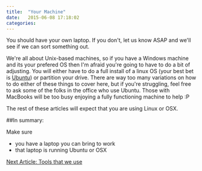 ```yaml
---
title:  "Your Machine"
date:   2015-06-08 17:18:02
categories: 
---
```


You should have your own laptop. If you don't, let us know ASAP and we'll see if we can sort something out. 

We're all about Unix-based machines, so if you have a Windows machine and its your prefered OS then I'm afraid you're going to have to do a bit of adjusting. You will either have to do a full install of a linux OS (your best bet is [Ubuntu](http://www.ubuntu.com/)) or partition your drive. There are way too many variations on how to do either of these things to cover here, but if you're struggling, feel free to ask some of the folks in the office who use Ubuntu. Those with MacBooks will be too busy enjoying a fully functioning machine to help :P 

The rest of these articles will expect that you are using Linux or OSX.

##In summary:

Make sure

* you have a laptop you can bring to work
* that laptop is running Ubuntu or OSX

[Next Article: Tools that we use](http://nathanbegbie.github.io/wow/2015/06/09/tools.html)